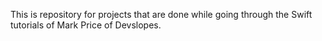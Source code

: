 This is repository for projects that are done while going through the Swift tutorials of Mark Price of Devslopes.

